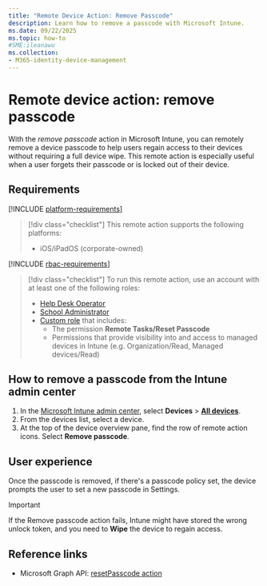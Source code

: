 ```yaml
---
title: "Remote Device Action: Remove Passcode"
description: Learn how to remove a passcode with Microsoft Intune.
ms.date: 09/22/2025
ms.topic: how-to
#SME:ileanawu
ms.collection:
- M365-identity-device-management
---
```


# Remote device action: remove passcode

With the *remove passcode* action in Microsoft Intune, you can remotely remove a device passcode to help users regain access to their devices without requiring a full device wipe. This remote action is especially useful when a user forgets their passcode or is locked out of their device.

## Requirements

[!INCLUDE [platform-requirements](../../includes/h3/platform-requirements.md)]

> [!div class="checklist"]
> This remote action supports the following platforms:
>
> - iOS/iPadOS (corporate-owned)

[!INCLUDE [rbac-requirements](../../includes/h3/rbac-requirements.md)]

> [!div class="checklist"]
> To run this remote action, use an account with at least one of the following roles:
>
> - [Help Desk Operator][INT-R1]
> - [School Administrator][INT-R2]
> - [Custom role][INT-RC] that includes:
>   - The permission **Remote Tasks/Reset Passcode**
>   - Permissions that provide visibility into and access to managed devices in Intune (e.g. Organization/Read, Managed devices/Read)


## How to remove a passcode from the Intune admin center

1. In the [Microsoft Intune admin center][INT-AC], select **Devices** > [**All devices**][INT-ALLD].
1. From the devices list, select a device.
1. At the top of the device overview pane, find the row of remote action icons. Select **Remove passcode**.

## User experience

Once the passcode is removed, if there's a passcode policy set, the device prompts the user to set a new passcode in Settings.

> [!IMPORTANT]
> If the Remove passcode action fails, Intune might have stored the wrong unlock token, and you need to **Wipe** the device to regain access.

## Reference links

- Microsoft Graph API: [resetPasscode action][GRAPH-1]

[INT-AC]: https://go.microsoft.com/fwlink/?linkid=2109431
[INT-ALLD]: https://go.microsoft.com/fwlink/?linkid=2333814
[INT-AC2]: https://go.microsoft.com/fwlink/?linkid=2109431#view/Microsoft_Intune_Devices/DeviceActionList.ReactView
[INT-1]:/intune/intune-service/configuration/settings-catalog-android

[INT-RC]: /intune/intune-service/fundamentals/create-custom-role
[INT-R1]: /intune/intune-service/fundamentals/role-based-access-control-reference#help-desk-operator
[INT-R2]: /intune/intune-service/fundamentals/role-based-access-control-reference#school-administrator

[GRAPH-1]: /graph/api/intune-devices-manageddevice-resetpasscode
